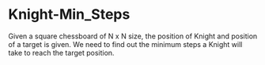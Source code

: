 # Knight-Min_Steps
 Given a square chessboard of N x N size, the position of Knight and position of a target is given.  We need to find out the minimum steps a Knight will take to reach the target position.
